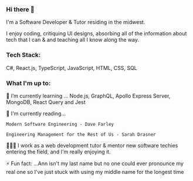 ### Hi there 👋

I'm a Software Developer & Tutor residing in the midwest. 

I enjoy coding, critiquing UI designs, absorbing all of the information about tech that I can & and teaching all I know along the way.

### Tech Stack: 
  C#, React.js, TypeScript, JavaScript, HTML, CSS, SQL


### What I'm up to: 
🌱 I’m currently learning ...
    Node.js, GraphQL, Apollo Express Server, MongoDB, React Query and Jest

📖 I'm currently reading...

    Modern Software Engineering - Dave Farley

    Engineering Management for the Rest of Us - Sarah Drasner 

👩🏽‍🏫 I work as a web development tutor & mentor new software techies entering the field, and I'm really enjoying it. 

⚡ Fun fact: ...Ann isn't my last name but no one could ever pronounce my real one so I've just stuck with using my middle name for the longest time

<!--[My Work Github Account](https://github.com/bethanyaj)

[![@bethanyann's Holopin board](https://holopin.io/api/user/board?user=bethanyann)](https://holopin.io/@bethanyann)

<!-- **bethanyann/bethanyann** is a ✨ _special_ ✨ repository because its `README.md` (this file) appears on your GitHub profile.

Here are some ideas to get you started:

- 🔭 I’m currently working on ...
- 🌱 I’m currently learning ...
- 👯 I’m looking to collaborate on ...
- 🤔 I’m looking for help with ...
- 💬 Ask me about ...
- 📫 How to reach me: ...
- 😄 Pronouns: ...
- ⚡ Fun fact: ...
-->
